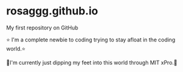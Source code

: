 # rosaggg.github.io

My first repository on GitHub

⭐ I'm a complete newbie to coding trying to stay afloat in the coding world.⭐

🌻I'm currently just dipping my feet into this world through MIT xPro.🌻
